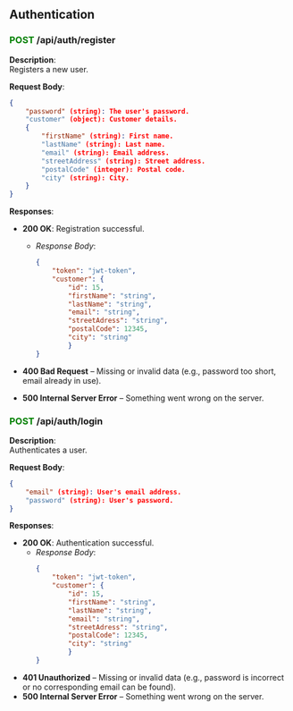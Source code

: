 ## Authentication

### <span style="color:green">POST</span> /api/auth/register

**Description**:  
Registers a new user.

**Request Body**:
```json
{
    "password" (string): The user's password.
    "customer" (object): Customer details.
    {
        "firstName" (string): First name.
        "lastName" (string): Last name.
        "email" (string): Email address.
        "streetAddress" (string): Street address.
        "postalCode" (integer): Postal code.
        "city" (string): City.
    }
}
```
**Responses**:

- **200 OK**: Registration successful.
  - *Response Body*:
    ```json
    {
        "token": "jwt-token",
        "customer": {
            "id": 15,
            "firstName": "string",
            "lastName": "string",
            "email": "string",
            "streetAdress": "string",
            "postalCode": 12345,
            "city": "string"
            }
    }
    ````
   
- **400 Bad Request** – Missing or invalid data (e.g., password too short, email already in use).
- **500 Internal Server Error** – Something went wrong on the server.

### <span style="color:green">POST</span> /api/auth/login

**Description**:  
Authenticates a user.

**Request Body**:
```json
{
    "email" (string): User's email address.
    "password" (string): User's password.
}
```
**Responses**:

- **200 OK**: Authentication successful.
  - *Response Body*:
    ```json
    {
        "token": "jwt-token",
        "customer": {
            "id": 15,
            "firstName": "string",
            "lastName": "string",
            "email": "string",
            "streetAdress": "string",
            "postalCode": 12345,
            "city": "string"
            }
    }
    ```
- **401 Unauthorized** – Missing or invalid data (e.g., password is incorrect or no corresponding email can be found).
- **500 Internal Server Error** – Something went wrong on the server.
